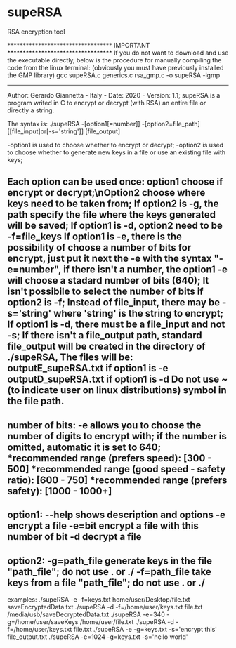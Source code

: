# supeRSA
RSA encryption tool

********************************** IMPORTANT **********************************
If you do not want to download and use the executable directly, 
below is the procedure for manually compiling the code from the linux terminal:
(obviously you must have previously installed the GMP library)
gcc supeRSA.c generics.c rsa_gmp.c -o supeRSA -lgmp
*******************************************************************************

Author: Gerardo Giannetta - Italy - Date: 2020 - Version: 1.1;
supeRSA is a program writed in C to encrypt or decrypt (with RSA) an entire file or directly a string.

The syntax is: ./supeRSA -[option1[=number]] -[option2=file_path] [[file_input]or[-s='string']] [file_output]

-option1 is used to choose whether to encrypt or decrypt;
-option2 is used to choose whether to generate new keys in a file or use an existing file with keys;

Each option can be used once:
option1 choose if encrypt or decrypt;\nOption2 choose where keys need to be taken from;
If option2 is -g, the path specify the file where the keys generated will be saved;
If option1 is -d, option2 need to be -f=file_keys
If option1 is -e, there is the possibility of choose a number of bits for encrypt, just put it next the -e with the syntax "-e=number",
if there isn't a number, the option1 -e will choose a stadard number of bits (640);
It isn't possibile to select the number of bits if option2 is -f;
Instead of file_input, there may be -s='string' where 'string' is the string to encrypt;
If option1 is -d, there must be a file_input and not -s;
If there isn't a file_output path, standard file_output will be created in the directory of ./supeRSA,
The files will be: outputE_supeRSA.txt if option1 is -e
                   outputD_supeRSA.txt if option1 is -d
Do not use ~ (to indicate user on linux distributions) symbol in the file path.
-------------------------------------------------------------------------------
number of bits: -e allows you to choose the number of digits to encrypt with;
                if the number is omitted, automatic it is set to 640;
*recommended range (prefers speed):             [300 - 500]
*recommended range (good speed - safety ratio): [600 - 750]
*recommended range (prefers safety):            [1000 - 1000+]
-------------------------------------------------------------------------------
option1: --help            shows description and options
         -e                encrypt a file
         -e=bit            encrypt a file with this number of bit
         -d                decrypt a file
-------------------------------------------------------------------------------
option2: -g=path_file     generate keys in the file "path_file";
                          do not use . or ./
         -f=path_file     take keys from a file "path_file";
                          do not use . or ./
-------------------------------------------------------------------------------
examples: ./supeRSA -e -f=keys.txt home/user/Desktop/file.txt saveEncryptedData.txt
          ./supeRSA -d -f=/home/user/keys.txt file.txt /media/usb/saveDecryptedData.txt
          ./supeRSA -e=340 -g=/home/user/saveKeys /home/user/file.txt
          ./supeRSA -d -f=/home/user/keys.txt file.txt
          ./supeRSA -e -g=keys.txt -s='encrypt this' file_output.txt
          ./supeRSA -e=1024 -g=keys.txt -s='hello world'
          
          
